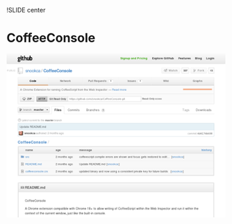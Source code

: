!SLIDE center
# CoffeeConsole #

[ ![CoffeeConsole](36.CoffeeConsole.png) ](https://github.com/snookca/CoffeeConsole)

